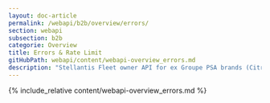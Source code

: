 ```yaml
---
layout: doc-article
permalink: /webapi/b2b/overview/errors/
section: webapi
subsection: b2b
categorie: Overview
title: Errors & Rate Limit
gitHubPath: webapi/content/webapi-overview_errors.md
description: "Stellantis Fleet owner API for ex Groupe PSA brands (Citroën, DS, Peugeot, Opel and Vauxhall) use standard HTTP error code & enhanced HTTP error code."
---
```

{% include_relative content/webapi-overview_errors.md %}